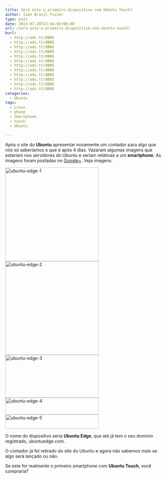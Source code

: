 ```yaml
---
title: Será este o primeiro dispositivo com Ubuntu Touch?
author: Ivan Brasil Fuzzer
type: post
date: 2013-07-20T23:44:01+00:00
url: /sera-este-o-primeiro-dispositivo-com-ubuntu-touch/
burl:
  - http://ads.tt/8BN5
  - http://ads.tt/8BN5
  - http://ads.tt/8BN5
  - http://ads.tt/8BN5
  - http://ads.tt/8BN5
  - http://ads.tt/8BN5
  - http://ads.tt/8BN5
  - http://ads.tt/8BN5
  - http://ads.tt/8BN5
  - http://ads.tt/8BN5
  - http://ads.tt/8BN5
  - http://ads.tt/8BN5
categories:
  - Ubuntu
tags:
  - Linux
  - phone
  - Smartphone
  - touch
  - Ubuntu

---
```

Após o site do **Ubuntu** apresentar novamente um contador para algo que nós só saberíamos o que é após 4 dias. Vazaram algumas imagens que estariam nos servidores do Ubuntu e seriam relativas a um **smartphone**. As imagens foram postadas no <a href="https://plus.google.com/u/0/110242157373721495014/posts/itWo8CoDAc9" target="_blank" rel="nofollow">Google+</a>. Veja imagens.

<a href="http://www.ubuntero.com.br/wp-content/uploads/2013/07/ubuntu-edge-1.jpg" rel="lightbox-album"><img class="size-medium wp-image-5762 alignnone" alt="ubuntu-edge-1" src="http://www.ubuntero.com.br/wp-content/uploads/2013/07/ubuntu-edge-1-296x300.jpg" width="300" height="300" /></a> <a href="http://www.ubuntero.com.br/wp-content/uploads/2013/07/ubuntu-edge-2.jpg" rel="lightbox-album"><img class="alignnone size-medium wp-image-5763" alt="ubuntu-edge-2" src="http://www.ubuntero.com.br/wp-content/uploads/2013/07/ubuntu-edge-2-300x293.jpg" width="300" height="300" /></a> <a href="http://www.ubuntero.com.br/wp-content/uploads/2013/07/ubuntu-edge-3.jpg" rel="lightbox-album"><img class="alignnone size-medium wp-image-5764" alt="ubuntu-edge-3" src="http://www.ubuntero.com.br/wp-content/uploads/2013/07/ubuntu-edge-3-300x137.jpg" width="300" height="137" /></a> <a href="http://www.ubuntero.com.br/wp-content/uploads/2013/07/ubuntu-edge-4.jpg" rel="lightbox-album"><img class="alignnone size-medium wp-image-5767" alt="ubuntu-edge-4" src="http://www.ubuntero.com.br/wp-content/uploads/2013/07/ubuntu-edge-4-300x54.jpg" width="300" height="54" /></a> <a href="http://www.ubuntero.com.br/wp-content/uploads/2013/07/ubuntu-edge-5.jpg" rel="lightbox-album"><img class="alignnone size-medium wp-image-5768" alt="ubuntu-edge-5" src="http://www.ubuntero.com.br/wp-content/uploads/2013/07/ubuntu-edge-5-300x46.jpg" width="300" height="46" /></a>

O nome do dispositivo seria **Ubuntu Edge**, que até já tem o seu domínio registrado, ubuntuedge.com.

O contador já foi retirado do site do Ubuntu e agora não sabemos mais se algo será lançado ou não.

Se este for realmente o primeiro smartphone com **Ubuntu Touch**, você compraria?